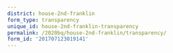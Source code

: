 ```yaml
---
district: house-2nd-franklin
form_type: transparency
unique_id: house-2nd-franklin-transparency
permalink: /2020bq/house-2nd-franklin/transparency/
form_id: '201707123019141'
---
```

